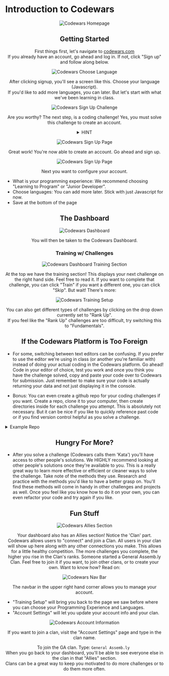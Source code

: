 # Introduction to Codewars
<div align="center">

![Codewars Homepage](https://i.imgur.com/d3jflX7.png)


## Getting Started
First things first, let's navigate to [codewars.com](https://codewars.com) \
If you already have an account, go ahead and log in. If not, click "Sign up" and follow along below.

![Codewars Choose Language](https://i.imgur.com/JvoHSKv.png)

After clicking signup, you'll see a screen like this. Choose your language (Javascript). \
If you'd like to add more languages, you can later. But let's start with what we've been learning in class.

![Codewars Sign Up Challenge](https://i.imgur.com/HLetXUx.png)

Are you worthy? The next step, is a coding challenge! Yes, you must solve this challenge to create an account.

<details><summary>HINT</summary>
  <div align="left">

    When we're solving challenges for ourselves, we typically like to console.log the answers so we can see them in the terminal.

    When we want to actually submit data though, we need to return those values. The same goes for Codewars.

  </div>
</details>

![Codewars Sign Up Page](https://i.imgur.com/I13cSw4.png)

Great work! You're now able to create an account. Go ahead and sign up.

![Codewars Sign Up Page](https://i.imgur.com/fY1iigu.png)

Next you want to configure your account.

<div align="left">

- What is your programming experience: We recommend choosing "Learning to Program" or "Junior Developer".
- Choose languages: You can add more later. Stick with just Javascript for now.
- Save at the bottom of the page

</div>


## The Dashboard

![Codewars Dashboard](https://i.imgur.com/mggVC9z.png)

You will then be taken to the Codewars Dashboard.

### Training w/ Challenges

![Codewars Dashboard Training Section](https://i.imgur.com/1Bx1uhL.png)


At the top we have the training section! This displays your next challenge on the right hand side. Feel free to read it. If you want to complete that challenge, you can click "Train" if you want a different one, you can click "Skip". But wait! There's more:


![Codewars Training Setup](https://i.imgur.com/9oM98Bi.png)

You can also get different types of challenges by clicking on the drop down currently set to "Rank Up". \
If you feel like the "Rank Up" challenges are too difficult, try switching this to "Fundamentals".

## If the Codewars Platform is Too Foreign
<div align="left">

- For some, switching between text editors can be confusing. If you prefer to use the editor we're using in class (or another you're familiar with) instead of doing your actual coding in the Codewars platform. Go ahead! Code in your editor of choice, test you work and once you think you have the challenge solved, copy and paste your code over to Codewars for submission. Just remember to make sure your code is actually returning your data and not just displaying it in the console.

- Bonus: You can even create a github repo for your coding challenges if you want. Create a repo, clone it to your computer, then create directories inside for each challenge you attempt. This is absolutely not necessary. But it can be nice if you like to quickly reference past code or if you find version control helpful as you solve a challenge.

<details><summary>Example Repo</summary>

Main directory:

![](https://i.imgur.com/d66MW7O.png)

Sub directory: 
![](https://i.imgur.com/bb3339O.png)

</details>

</div>

## Hungry For More?
<div align="left">

-  After you solve a challenge (Codewars calls them 'Kata') you'll have access to other people's solutions. We HIGHLY recommend looking at other people's solutions once they're available to you. This is a really great way to learn more effective or efficient or cleaner ways to solve the challenge. Take note of the methods they use. Research and practice with the methods you'd like to have a better grasp on. You'll find these methods will come in handy in other challenges and projects as well. Once you feel like you know how to do it on your own, you can even refactor your code and try again if you like.

</div>

## Fun Stuff

![Codewars Allies Section](https://i.imgur.com/PTSWgvq.png)

Your dashboard also has an Allies section! Notice the 'Clan' part. \
Codewars allows users to "connect" and join a Clan. All users in your clan will show up here along with any other connections you make. This allows for a little healthy competition. The more challenges you complete, the higher you rise in the Clan's ranks. Someone started a General Assemb.ly Clan. Feel free to join it if you want, to join other clans, or to create your own. Want to know how? Read on:

![Codewars Nav Bar](https://i.imgur.com/vhqglVH.png)

The navbar in the upper right hand corner allows you to manage your account.


<div align="left">

- "Training Setup" will bring you back to the page we saw before where you can choose your Programming Experience and Languages.
- "Account Settings" will let you update your account info and your clan.

</div>

![Codewars Account Information](https://i.imgur.com/frzasyF.png)

If you want to join a clan, visit the "Account Settings" page and type in the clan name.


To join the GA clan. Type: `General Assemb.ly `\
When you go back to your dashboard, you'll be able to see everyone else in the clan in that "Allies" section. \
Clans can be a great way to keep you motivated to do more challenges or to do them more often.

</div>
